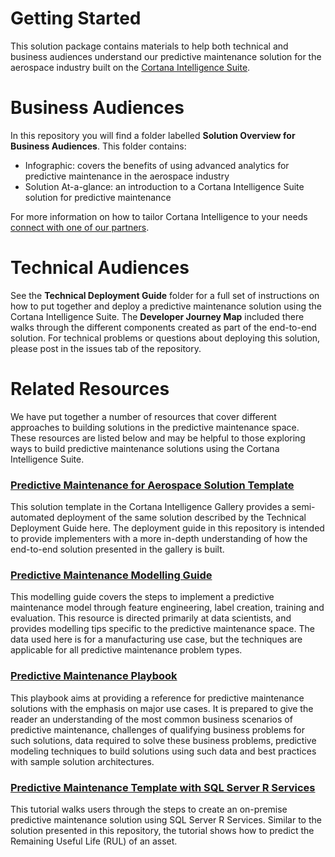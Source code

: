 # Getting Started #

This solution package contains materials to help both technical and business audiences understand our predictive maintenance solution for the aerospace industry built on the [Cortana Intelligence Suite](https://www.microsoft.com/en-us/server-cloud/cortana-intelligence-suite/Overview.aspx).

# Business Audiences

In this repository you will find a folder labelled **Solution Overview for Business Audiences**. This folder contains:
- Infographic: covers the benefits of using advanced analytics for predictive maintenance in the aerospace industry
- Solution At-a-glance: an introduction to a Cortana Intelligence Suite solution for predictive maintenance

For more information on how to tailor Cortana Intelligence to your needs [connect with one of our partners](http://aka.ms/CISFindPartner).

# Technical Audiences

See the **Technical Deployment Guide** folder for a full set of instructions on how to put together and deploy a predictive maintenance solution using the Cortana Intelligence Suite. The **Developer Journey Map** included there walks through the different components created as part of the end-to-end solution. For technical problems or questions about deploying this solution, please post in the issues tab of the repository.

# Related Resources

We have put together a number of resources that cover different approaches to building solutions in the predictive maintenance space. These resources are listed below and may be helpful to those exploring ways to build predictive maintenance solutions using the Cortana Intelligence Suite.

### [Predictive Maintenance for Aerospace Solution Template](https://gallery.cortanaintelligence.com/SolutionTemplate/Predictive-Maintenance-for-Aerospace-1)
This solution template in the Cortana Intelligence Gallery provides a semi-automated deployment of the same solution described by the Technical Deployment Guide here. The deployment guide in this repository is intended to provide implementers with a more in-depth understanding of how the end-to-end solution presented in the gallery is built.

### [Predictive Maintenance Modelling Guide](https://gallery.cortanaintelligence.com/Collection/Predictive-Maintenance-Modelling-Guide-1)
This modelling guide covers the steps to implement a predictive maintenance model through feature engineering, label creation, training and evaluation. This resource is directed primarily at data scientists, and provides modelling tips specific to the predictive maintenance space. The data used here is for a manufacturing use case, but the techniques are applicable for all predictive maintenance problem types.

### [Predictive Maintenance Playbook](https://azure.microsoft.com/en-us/documentation/articles/cortana-analytics-playbook-predictive-maintenance/)
This playbook aims at providing a reference for predictive maintenance solutions with the emphasis on major use cases. It is prepared to give the reader an understanding of the most common business scenarios of predictive maintenance, challenges of qualifying business problems for such solutions, data required to solve these business problems, predictive modeling techniques to build solutions using such data and best practices with sample solution architectures.

### [Predictive Maintenance Template with SQL Server R Services](https://gallery.cortanaintelligence.com/Tutorial/Predictive-Maintenance-Template-with-SQL-Server-R-Services-1)
This tutorial walks users through the steps to create an on-premise predictive maintenance solution using SQL Server R Services. Similar to the solution presented in this repository, the tutorial shows how to predict the Remaining Useful Life (RUL) of an asset. 



